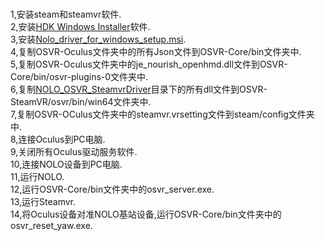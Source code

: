 #
1,安装steam和steamvr软件.  
2,安装[HDK Windows Installer](https://www.reddit.com/r/OSVR/comments/67hqrf/hdk_windows_installer_beta_080_released/)软件.  
3,安装[Nolo_driver_for_windows_setup.msi](https://github.com/NOLOVR/NOLO-Driver-For-Windows/tree/master/NOLOVR).  
4,复制OSVR-Oculus文件夹中的所有Json文件到OSVR-Core/bin文件夹中.  
5,复制OSVR-Oculus文件夹中的je_nourish_openhmd.dll文件到OSVR-Core/bin/osvr-plugins-0文件夹中.  
6,复制[NOLO_OSVR_SteamvrDriver](https://github.com/NOLOVR/NOLO-Others/tree/master/NOLO_OSVR_SteamvrDriver)目录下的所有dll文件到OSVR-SteamVR/osvr/bin/win64文件夹中.  
7,复制OSVR-OCulus文件夹中的steamvr.vrsetting文件到steam/config文件夹中.  
8,连接Oculus到PC电脑.  
9,关闭所有Oculus驱动服务软件.  
10,连接NOLO设备到PC电脑.     
11,运行NOLO.  
12,运行OSVR-Core/bin文件夹中的osvr_server.exe.  
13,运行Steamvr.  
14,将Oculus设备对准NOLO基站设备,运行OSVR-Core/bin文件夹中的osvr_reset_yaw.exe.
#